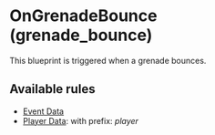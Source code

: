# OnGrenadeBounce (grenade_bounce)

This blueprint is triggered when a grenade bounces.

## Available rules

- [Event Data](../rules/GlobalEventData.md)
- [Player Data](../rules/GlobalPlayerData.md): with prefix: *player*
